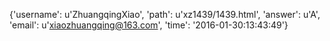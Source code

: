 {'username': u'ZhuangqingXiao', 'path': u'xz1439/1439.html', 'answer': u'A', 'email': u'xiaozhuangqing@163.com', 'time': '2016-01-30:13:43:49'}